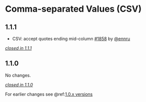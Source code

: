 # Comma-separated Values (CSV)

## 1.1.1

- CSV: accept quotes ending mid-column [#1858](https://github.com/akka/alpakka/issues/1858) by [@ennru](https://github.com/ennru)

[*closed in 1.1.1*](https://github.com/akka/alpakka/issues?q=is%3Aclosed+milestone%3A1.1.1+label%3Ap%3Acsv)


## 1.1.0

No changes.

[*closed in 1.1.0*](https://github.com/akka/alpakka/issues?q=is%3Aclosed+milestone%3A1.1.0+label%3Ap%3Acsv)

For earlier changes see @ref:[1.0.x versions](../1.0.x/csv.md)
